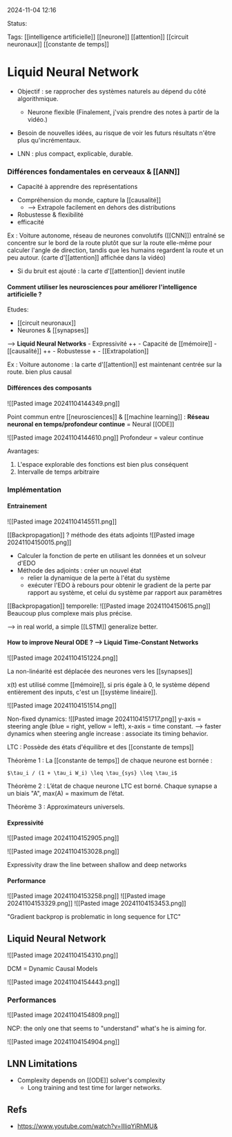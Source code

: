 2024-11-04 12:16

Status:

Tags: [[intelligence artificielle]] [[neurone]] [[attention]] [[circuit neuronaux]] [[constante de temps]]

# Liquid Neural Network

- Objectif : se rapprocher des systèmes naturels au dépend du côté algorithmique.
	- Neurone flexible
	(Finalement, j'vais prendre des notes à partir de la vidéo.)

- Besoin de nouvelles idées, au risque de voir les futurs résultats n'être plus qu'incrémentaux. 
- LNN : plus compact, explicable, durable.

### Différences fondamentales en cerveaux & [[ANN]]

- Capacité à apprendre des représentations
* Compréhension du monde, capture la [[causalité]]
	- --> Extrapole facilement en dehors des distributions
* Robustesse & flexibilité
* efficacité 


Ex : Voiture autonome, réseau de neurones convolutifs ([[CNN]]) entraîné se concentre sur le bord de la route plutôt que sur la route elle-même pour calculer l'angle de direction, tandis que les humains regardent la route et un peu autour. (carte d'[[attention]] affichée dans la vidéo)

- Si du bruit est ajouté : la carte d'[[attention]] devient inutile

#### Comment utiliser les neurosciences pour améliorer l'intelligence artificielle ? 

Etudes:
* [[circuit neuronaux]]
*  Neurones & [[synapses]] 

--> **Liquid Neural Networks**
		- Expressivité ++
		- Capacité de [[mémoire]]
		- [[causalité]] ++
		- Robustesse + 
		- [[Extrapolation]] 

Ex : Voiture autonome : la carte d'[[attention]] est maintenant centrée sur la route. bien plus causal

#### Différences des composants 

![[Pasted image 20241104144349.png]]

Point commun entre [[neurosciences]] & [[machine learning]] :
	**Réseau neuronal en temps/profondeur continue** = Neural [[ODE]]

![[Pasted image 20241104144610.png]]
Profondeur = valeur continue

Avantages:
1. L'espace explorable des fonctions est bien plus conséquent 
2. Intervalle de temps arbitraire

### Implémentation

#### Entrainement 

![[Pasted image 20241104145511.png]]

[[Backpropagation]] ? méthode des états adjoints
![[Pasted image 20241104150015.png]]

- Calculer la fonction de perte en utilisant les données et un solveur d'EDO
- Méthode des adjoints : créer un nouvel état
    - relier la dynamique de la perte à l'état du système
    - exécuter l'EDO à rebours pour obtenir le gradient de la perte par rapport au système, et celui du système par rapport aux paramètres

[[Backpropagation]] temporelle:
![[Pasted image 20241104150615.png]]
Beaucoup plus complexe mais plus précise. 

--> in real world, a simple [[LSTM]] generalize better.

#### How to improve Neural ODE ? --> Liquid Time-Constant Networks 

![[Pasted image 20241104151224.png]]

La non-linéarité est déplacée des neurones vers les [[synapses]] 

x(t) est utilisé comme [[mémoire]], si pris égale à 0, le système dépend entièrement des inputs, c'est un [[système linéaire]]. 

![[Pasted image 20241104151514.png]]

Non-fixed dynamics:
![[Pasted image 20241104151717.png]]
y-axis = steering angle (blue = right, yellow = left), x-axis = time constant.
--> faster dynamics when steering angle increase : associate its timing behavior.

LTC : Possède des états d'équilibre et des [[constante de temps]]

Théorème 1 : La [[constante de temps]] de chaque neurone est bornée :

    $\tau_i / (1 + \tau_i W_i) \leq \tau_{sys} \leq \tau_i$

Théorème 2 : L’état de chaque neurone LTC est borné. Chaque synapse a un biais "A", max(A) = maximum de l’état.

Théorème 3 : Approximateurs universels.
#### Expressivité

![[Pasted image 20241104152905.png]]

![[Pasted image 20241104153028.png]]

Expressivity draw the line between shallow and deep networks 

#### Performance
![[Pasted image 20241104153258.png]]  ![[Pasted image 20241104153329.png]]
![[Pasted image 20241104153453.png]]

"Gradient backprop is problematic in long sequence for LTC"

##  Liquid Neural Network

![[Pasted image 20241104154310.png]]

DCM = Dynamic Causal Models

![[Pasted image 20241104154443.png]]

### Performances 
![[Pasted image 20241104154809.png]]

NCP: the only one that seems to "understand" what's he is aiming for. 

![[Pasted image 20241104154904.png]]

## LNN Limitations

- Complexity depends on [[ODE]] solver's complexity
	- Long training and test time for larger networks. 
## Refs
- https://www.youtube.com/watch?v=IlliqYiRhMU&